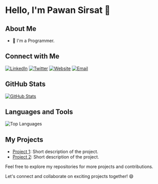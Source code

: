 # Hello, I'm Pawan Sirsat 👋

## About Me
- 🌱 I'm a Programmer.

## Connect with Me
[![LinkedIn](https://img.shields.io/badge/-LinkedIn-0077B5?style=for-the-badge&logo=LinkedIn&logoColor=white)](https://www.linkedin.com/in/yourusername)
[![Twitter](https://img.shields.io/badge/-Twitter-1DA1F2?style=for-the-badge&logo=Twitter&logoColor=white)](https://twitter.com/yourusername)
[![Website](https://img.shields.io/badge/-Website-FF5722?style=for-the-badge)](https://www.yourwebsite.com)
[![Email](https://img.shields.io/badge/-Email-D14836?style=for-the-badge)](mailto:youremail@example.com)

## GitHub Stats
[![GitHub Stats](https://github-readme-stats.vercel.app/api?username=PawanSirsat&show_icons=true&hide_border=true)](https://github.com/PawanSirsat)
## Languages and Tools
![Top Languages](https://github-readme-stats.vercel.app/api/top-langs/?username=yourusername)

## My Projects
- [Project 1](https://github.com/yourusername/project1): Short description of the project.
- [Project 2](https://github.com/yourusername/project2): Short description of the project.

Feel free to explore my repositories for more projects and contributions.

Let's connect and collaborate on exciting projects together! 😄
